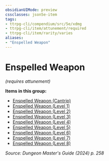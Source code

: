 ```yaml
---
obsidianUIMode: preview
cssclasses: json5e-item
tags:
- ttrpg-cli/compendium/src/5e/xdmg
- ttrpg-cli/item/attunement/required
- ttrpg-cli/item/rarity/varies
aliases: 
- "Enspelled Weapon"
---
```

# Enspelled Weapon
*(requires attunement)*  



**Items in this group:**

- [Enspelled Weapon (Cantrip)](2-Mechanics/CLI/items/enspelled-weapon-cantrip-xdmg.md)
- [Enspelled Weapon (Level 1)](2-Mechanics/CLI/items/enspelled-weapon-level-1-xdmg.md)
- [Enspelled Weapon (Level 2)](2-Mechanics/CLI/items/enspelled-weapon-level-2-xdmg.md)
- [Enspelled Weapon (Level 3)](2-Mechanics/CLI/items/enspelled-weapon-level-3-xdmg.md)
- [Enspelled Weapon (Level 4)](2-Mechanics/CLI/items/enspelled-weapon-level-4-xdmg.md)
- [Enspelled Weapon (Level 5)](2-Mechanics/CLI/items/enspelled-weapon-level-5-xdmg.md)
- [Enspelled Weapon (Level 6)](2-Mechanics/CLI/items/enspelled-weapon-level-6-xdmg.md)
- [Enspelled Weapon (Level 7)](2-Mechanics/CLI/items/enspelled-weapon-level-7-xdmg.md)
- [Enspelled Weapon (Level 8)](2-Mechanics/CLI/items/enspelled-weapon-level-8-xdmg.md)

*Source: Dungeon Master's Guide (2024) p. 258*